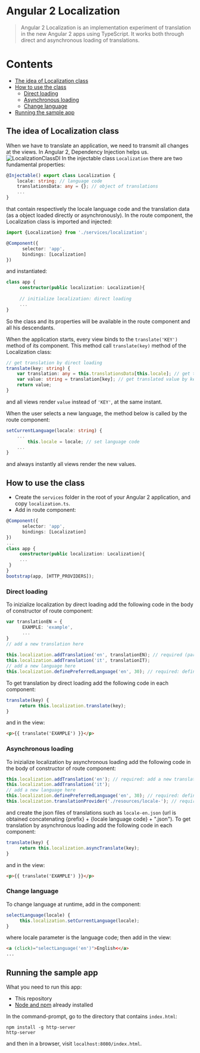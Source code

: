 # Angular 2 Localization
> Angular 2 Localization is an implementation experiment of translation in the new Angular 2 apps using TypeScript.
> It works both through direct and asynchronous loading of translations.

# Contents
* [The idea of Localization class](#the-idea-of-localization-class)
* [How to use the class](#how-to-use-the-class)
    * [Direct loading](#direct-loading)
    * [Asynchronous loading](#asynchronous-loading)
    * [Change language](#change-language)
* [Running the sample app](#running-the-sample-app)

## The idea of Localization class
When we have to translate an application, we need to transmit all changes at the views. In Angular 2, Dependency Injection helps us.
![LocalizationClassDI](http://www.seerobertodevelop.net/Content/Images/Blog/LocalizationClassDI.jpg)
In the injectable class `Localization` there are two fundamental properties:
```TypeScript
@Injectable() export class Localization {
    locale: string; // language code    
    translationsData: any = {}; // object of translations
    ...
}   
```
that contain respectively the locale language code and the translation data (as a object loaded directly or asynchronously).
In the route component, the Localization class is imported and injected:
```TypeScript
import {Localization} from './services/localization';

@Component({
      selector: 'app',
      bindings: [Localization] 
})
```
and instantiated:
```TypeScript
class app {
     constructor(public localization: Localization){
     
     // initialize localization: direct loading
     ...
}
```
So the class and its properties will be available in the route component and all his descendants.

When the application starts, every view binds to the `translate('KEY')` method of its component.
This method call `translate(key)` method of the Localization class:
```TypeScript
// get translation by direct loading
translate(key: string) {
    var translation: any = this.translationsData[this.locale]; // get translations by locale       
    var value: string = translation[key]; // get translated value by key
    return value;
}
```
and all views render `value` instead of `'KEY'`, at the same instant.

When the user selects a new language, the method below is called by the route component:
```TypeScript
setCurrentLanguage(locale: string) {
    ...     
        this.locale = locale; // set language code
    ...
}
```
and always instantly all views render the new values.

## How to use the class
- Create the `services` folder in the root of your Angular 2 application, and copy `localization.ts`.
- Add in route component:
```TypeScript
@Component({
      selector: 'app',
      bindings: [Localization] 
})
...
class app {
     constructor(public localization: Localization){
     ...
 }
}
bootstrap(app, [HTTP_PROVIDERS]);
```

### Direct loading
To inizialize localization by direct loading add the following code in the body of constructor of route component:
```TypeScript
var translationEN = {
      EXAMPLE: 'example',
      ...
}
// add a new translation here
 
this.localization.addTranslation('en', translationEN); // required (parameters: language, translation)
this.localization.addTranslation('it', translationIT);
// add a new language here 
this.localization.definePreferredLanguage('en', 30); // required: define preferred language (parameter: default language, expires (No days) - if omitted, the cookie becomes a session cookie)
```
To get translation by direct loading add the following code in each component:
```TypeScript
translate(key) {
     return this.localization.translate(key);
}
```
and in the view:
```Html
<p>{{ translate('EXAMPLE') }}</p>
```

### Asynchronous loading
To inizialize localization by asynchronous loading add the following code in the body of constructor of route component:
```TypeScript
this.localization.addTranslation('en'); // required: add a new translations (parameter: a new language) 
this.localization.addTranslation('it');
// add a new language here 
this.localization.definePreferredLanguage('en', 30); // required: define preferred language (parameter: default language, expires (No days) - if omitted, the cookie becomes a session cookie)
this.localization.translationProvider('./resources/locale-'); // required: initialize translation provider (parameter: path prefix)
```
and create the json files of translations such as `locale-en.json` (url is obtained concatenating {prefix} + {locale language code} + ".json").
To get translation by asynchronous loading add the following code in each component:
```TypeScript
translate(key) {
     return this.localization.asyncTranslate(key);
}
```
and in the view:
```Html
<p>{{ translate('EXAMPLE') }}</p>
```

### Change language
To change language at runtime, add in the component:
```TypeScript
selectLanguage(locale) {
     this.localization.setCurrentLanguage(locale);
}
```
where locale parameter is the language code; then add in the view:
```Html
<a (click)="selectLanguage('en')">English<</a>
...
```

## Running the sample app
What you need to run this app:
- This repository
- [Node and npm](https://nodejs.org) already installed

In the command-prompt, go to the directory that contains `index.html`:
```
npm install -g http-server
http-server
```
and then in a browser, visit `localhost:8080/index.html`.